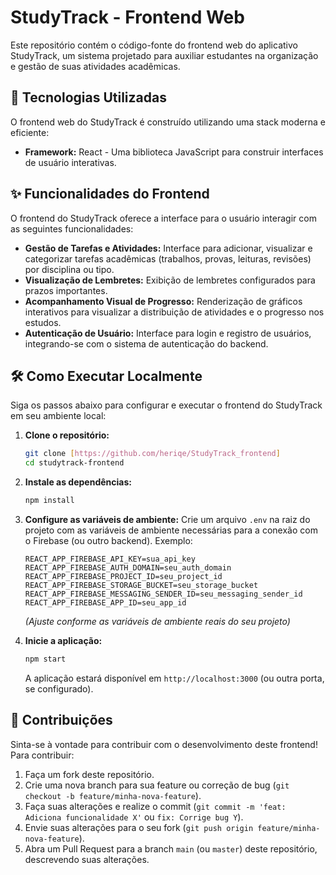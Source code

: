 # StudyTrack - Frontend Web

Este repositório contém o código-fonte do frontend web do aplicativo StudyTrack, um sistema projetado para auxiliar estudantes na organização e gestão de suas atividades acadêmicas.

## 🚀 Tecnologias Utilizadas

O frontend web do StudyTrack é construído utilizando uma stack moderna e eficiente:

*   **Framework:** React - Uma biblioteca JavaScript para construir interfaces de usuário interativas.

## ✨ Funcionalidades do Frontend

O frontend do StudyTrack oferece a interface para o usuário interagir com as seguintes funcionalidades:

*   **Gestão de Tarefas e Atividades:** Interface para adicionar, visualizar e categorizar tarefas acadêmicas (trabalhos, provas, leituras, revisões) por disciplina ou tipo.
*   **Visualização de Lembretes:** Exibição de lembretes configurados para prazos importantes.
*   **Acompanhamento Visual de Progresso:** Renderização de gráficos interativos para visualizar a distribuição de atividades e o progresso nos estudos.
*   **Autenticação de Usuário:** Interface para login e registro de usuários, integrando-se com o sistema de autenticação do backend.

## 🛠️ Como Executar Localmente

Siga os passos abaixo para configurar e executar o frontend do StudyTrack em seu ambiente local:

1.  **Clone o repositório:**
    ```bash
    git clone [https://github.com/heriqe/StudyTrack_frontend]
    cd studytrack-frontend
    ```

2.  **Instale as dependências:**
    ```bash
    npm install
    ```

3.  **Configure as variáveis de ambiente:**
    Crie um arquivo `.env` na raiz do projeto com as variáveis de ambiente necessárias para a conexão com o Firebase (ou outro backend). Exemplo:
    ```
    REACT_APP_FIREBASE_API_KEY=sua_api_key
    REACT_APP_FIREBASE_AUTH_DOMAIN=seu_auth_domain
    REACT_APP_FIREBASE_PROJECT_ID=seu_project_id
    REACT_APP_FIREBASE_STORAGE_BUCKET=seu_storage_bucket
    REACT_APP_FIREBASE_MESSAGING_SENDER_ID=seu_messaging_sender_id
    REACT_APP_FIREBASE_APP_ID=seu_app_id
    ```
    *(Ajuste conforme as variáveis de ambiente reais do seu projeto)*

4.  **Inicie a aplicação:**
    ```bash
    npm start
    ```
    A aplicação estará disponível em `http://localhost:3000` (ou outra porta, se configurado).

## 🤝 Contribuições

Sinta-se à vontade para contribuir com o desenvolvimento deste frontend! Para contribuir:

1.  Faça um fork deste repositório.
2.  Crie uma nova branch para sua feature ou correção de bug (`git checkout -b feature/minha-nova-feature`).
3.  Faça suas alterações e realize o commit (`git commit -m 'feat: Adiciona funcionalidade X'` ou `fix: Corrige bug Y`).
4.  Envie suas alterações para o seu fork (`git push origin feature/minha-nova-feature`).
5.  Abra um Pull Request para a branch `main` (ou `master`) deste repositório, descrevendo suas alterações.
